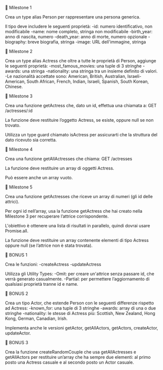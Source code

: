 📌 Milestone 1

Crea un type alias Person per rappresentare una persona generica.

Il tipo deve includere le seguenti proprietà:
    -id: numero identificativo, non modificabile
    -name: nome completo, stringa non modificabile
    -birth_year: anno di nascita, numero
    -death_year: anno di morte, numero opzionale
    -biography: breve biografia, stringa
    -image: URL dell'immagine, stringa




📌 Milestone 2

Crea un type alias Actress che oltre a tutte le proprietà di Person, aggiunge le seguenti proprietà:
    -most_famous_movies: una tuple di 3 stringhe
    -awards: una stringa
    -nationality: una stringa tra un insieme definito di valori.
    -Le nazionalità accettate sono: American, British, Australian, Israeli-American, South African, French, Indian, Israeli, Spanish, South Korean, Chinese.




📌 Milestone 3

Crea una funzione getActress che, dato un id, effettua una chiamata a:   GET /actresses/:id

La funzione deve restituire l’oggetto Actress, se esiste, oppure null se non trovato.

Utilizza un type guard chiamato isActress per assicurarti che la struttura del dato ricevuto sia corretta.




📌 Milestone 4

Crea una funzione getAllActresses che chiama:   GET /actresses

La funzione deve restituire un array di oggetti Actress.

Può essere anche un array vuoto.




📌 Milestone 5

Crea una funzione getActresses che riceve un array di numeri (gli id delle attrici).

Per ogni id nell’array, usa la funzione getActress che hai creato nella Milestone 3 per recuperare l’attrice corrispondente.

L'obiettivo è ottenere una lista di risultati in parallelo, quindi dovrai usare Promise.all.

La funzione deve restituire un array contenente elementi di tipo Actress oppure null (se l’attrice non è stata trovata).




🎯 BONUS 1

Crea le funzioni:
    -createActress
    -updateActress

Utilizza gli Utility Types:
    -Omit: per creare un'attrice senza passare id, che verrà generato casualmente.
    -Partial: per permettere l’aggiornamento di qualsiasi proprietà tranne id e name.




🎯 BONUS 2

Crea un tipo Actor, che estende Person con le seguenti differenze rispetto ad Actress:
    -known_for: una tuple di 3 stringhe
    -awards: array di una o due stringhe
    -nationality: le stesse di Actress più: Scottish, New Zealand, Hong Kong, German, Canadian, Irish.

Implementa anche le versioni getActor, getAllActors, getActors, createActor, updateActor.




🎯 BONUS 3

Crea la funzione createRandomCouple che usa getAllActresses e getAllActors per restituire un’array che ha sempre due elementi:
al primo posto una Actress casuale e al secondo posto un Actor casuale.
